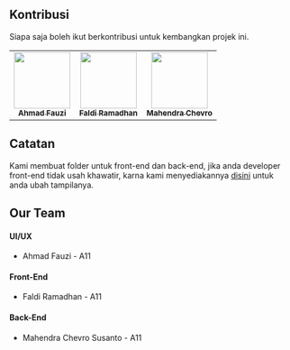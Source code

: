 ## Kontribusi
Siapa saja boleh ikut berkontribusi untuk kembangkan projek ini.
<!-- ALL-CONTRIBUTORS-LIST:START - Dilarang hapus profile yang sudah ada, silahkan tambahkan profile anda -->
<table>
  <tr>
    <td align="center"><a href="https://github.com/oojiii"><img src="https://avatars.githubusercontent.com/u/62457646?v=4" width="100px;" alt=""/><br /><sub><b>Ahmad Fauzi</b></sub></a><br />
      <td align="center"><a href="https://github.com/fadilkun45"><img src="https://avatars1.githubusercontent.com/u/59074036" width="100px;" alt=""/><br /><sub><b>Faldi Ramadhan</b></sub></a><br />
    <td align="center"><a href="https://github.com/mchevro"><img src="https://avatars1.githubusercontent.com/u/67460437" width="100px;" alt=""/><br /><sub><b>Mahendra Chevro</b></sub></a><br />
  </tr>
</table>
<!-- ALL-CONTRIBUTORS-LIST:END -->

## Catatan
Kami membuat folder untuk front-end dan back-end, jika anda developer front-end tidak usah khawatir, karna kami menyediakannya 
<a href="https://github.com/tomcat-squad/FLASK-TelsRadio/tree/main/Apps">disini</a> untuk anda ubah tampilanya.

## Our Team
#### UI/UX
- Ahmad Fauzi - A11
#### Front-End
- Faldi Ramadhan - A11
#### Back-End
- Mahendra Chevro Susanto - A11
